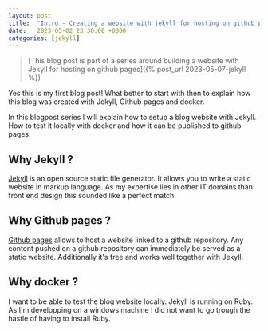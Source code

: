```yaml
---
layout: post
title:  "Intro - Creating a website with jekyll for hosting on github pages"
date:   2023-05-02 23:30:00 +0000
categories: [jekyll]
---
```

> [This blog post is part of a series around building a website with Jekyll for hosting on github pages]({% post_url 2023-05-07-jekyll %})

Yes this is my first blog post! What better to start with then to explain how this blog was created with Jekyll, Github pages and docker.

In this blogpost series I will explain how to setup a blog website with Jekyll. How to test it locally with docker and how it can be published to github pages.

## Why Jekyll ?

[Jekyll](https://jekyllrb.com/) is an open source static file generator.  It allows you to write a static website in markup language.  As my expertise lies in other IT domains than front end design this sounded like a perfect match.

## Why Github pages ?

[Github pages](https://pages.github.com/) allows to host a website linked to a github repository.  Any content pushed on a github repository can immediately be served as a static website.  Additionally it's free and works well together with Jekyll.

## Why docker ?

I want to be able to test the blog website locally.  Jekyll is running on Ruby.  As I'm developping on a windows machine I did not want to go trough the hastle of having to install Ruby. 

